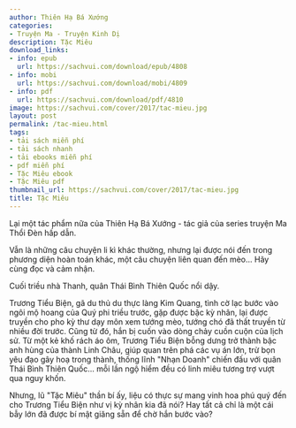 ```yaml
---
author: Thiên Hạ Bá Xướng
categories:
- Truyện Ma - Truyện Kinh Dị
description: Tặc Miêu
download_links:
- info: epub
  url: https://sachvui.com/download/epub/4808
- info: mobi
  url: https://sachvui.com/download/mobi/4809
- info: pdf
  url: https://sachvui.com/download/pdf/4810
image: https://sachvui.com/cover/2017/tac-mieu.jpg
layout: post
permalink: /tac-mieu.html
tags:
- tải sách miễn phí
- tải sách nhanh
- tải ebooks miễn phí
- pdf miễn phí
- Tặc Miêu ebook
- Tặc Miêu pdf
thumbnail_url: https://sachvui.com/cover/2017/tac-mieu.jpg
title: Tặc Miêu
---
```


 <div class="item-desc text-justify"> <p>Lại một tác phẩm nữa của Thiên Hạ Bá Xướng - tác giả của series truyện Ma Thổi Đèn hấp dẫn.</p><p>Vẫn là những câu chuyện li kì khác thường, nhưng lại được nói đến trong phương diện hoàn toán khác, một câu chuyện liên quan đến mèo... Hãy cùng đọc và cảm nhận.</p><p>Cuối triều nhà Thanh, quân Thái Bình Thiên Quốc nổi dậy.</p><p>Trương Tiểu Biện, gã du thủ du thực làng Kim Quang, tình cờ lạc bước vào ngôi mộ hoang của Quý phi triều trước, gặp được bậc kỳ nhân, lại được truyền cho pho kỳ thư dạy môn xem tướng mèo, tướng chó đã thất truyền từ nhiều đời trước. Cũng từ đó, hắn bị cuốn vào dòng chảy cuồn cuộn của lịch sử. Từ một kẻ khố rách áo ôm, Trương Tiểu Biện bỗng dưng trở thành bậc anh hùng của thành Linh Châu, giúp quan trên phá các vụ án lớn, trừ bọn yêu đạo gây hoạ trong thành, thống lĩnh "Nhạn Doanh" chiến đấu với quân Thái Bình Thiên Quốc... mỗi lần ngộ hiểm đều có linh miêu tương trợ vượt qua nguy khốn.</p><p>Nhưng, lũ "Tặc Miêu" thần bí ấy, liệu có thực sự mang vinh hoa phú quý đến cho Trương Tiểu Biện như vị kỳ nhân kia đã nói? Hay tất cả chỉ là một cái bẫy lớn đã được bí mật giăng sẵn để chờ hắn bước vào?</p> </div>